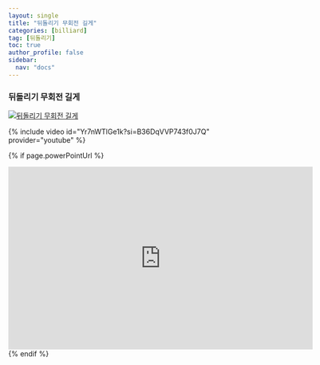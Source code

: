 ```yaml
---
layout: single
title: "뒤돌리기 무회전 길게"
categories: [billiard]
tag: [뒤돌리기]
toc: true
author_profile: false
sidebar:
  nav: "docs"
---
```


### 뒤돌리기 무회전 길게

[![뒤돌리기 무회전 길게](/images/%EB%92%A4%EB%8F%8C%EB%A6%AC%EA%B8%B0%20%EB%AC%B4%ED%9A%8C%EC%A0%84%20%EA%B8%B8%EA%B2%8C.png)](https://1drv.ms/p/s!AuJKpwyYpUY9gYIX5W1wye6zRlLXEA?e=eaxjcL)

{% include video id="Yr7nWTlGe1k?si=B36DqVVP743f0J7Q" provider="youtube" %}

{% if page.powerPointUrl %}
<iframe src="https://1drv.ms/p/s!AuJKpwyYpUY9gYI5_lHIpIwsV0JEAQ?e=59KRQH" width="610px" height="367px" frameborder="0"></iframe>
{% endif %}
